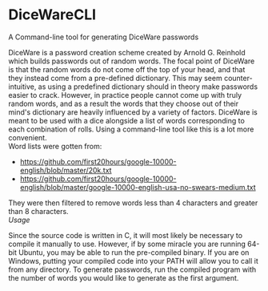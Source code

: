 # DiceWareCLI
A Command-line tool for generating DiceWare passwords
  
DiceWare is a password creation scheme created by Arnold G. Reinhold which builds passwords out of random words. The focal
point of DiceWare is that the random words do not come off the top of your head, and that they instead come from a pre-defined dictionary. This may seem counter-intuitive, as using a predefined dictionary should in theory make passwords easier to crack. However, in practice people cannot come up with truly random words, and as a result the words that they choose out of their mind's dictionary are heavily influenced by a variety of factors. DiceWare is meant to be used with a dice alongside a list of words corresponding to each combination of rolls. Using a command-line tool like this is a lot more convenient.  
Word lists were gotten from:
 - https://github.com/first20hours/google-10000-english/blob/master/20k.txt
 - https://github.com/first20hours/google-10000-english/blob/master/google-10000-english-usa-no-swears-medium.txt  
 
They were then filtered to remove words less than 4 characters and greater than 8 characters.  
*Usage*  

Since the source code is written in C, it will most likely be necessary to compile it manually to use. However, if by some miracle you are running 64-bit Ubuntu, you may be able to run the pre-compiled binary.
If you are on Windows, putting your compiled code into your PATH will allow you to call it from any directory.
To generate passwords, run the compiled program with the number of words you would like to generate as the first argument.
